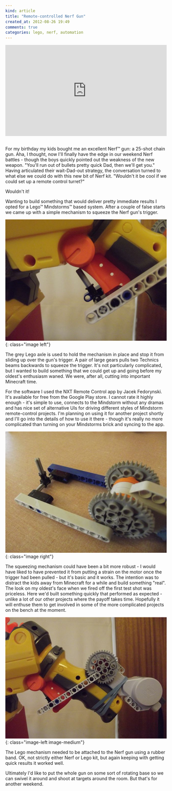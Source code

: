 ```yaml
---
kind: article
title: "Remote-controlled Nerf Gun"
created_at: 2012-08-26 19:49
comments: true
categories: lego, nerf, automation
---
```


<style>.embed-container { position: relative; padding-bottom: 56.25%; height: 0; overflow: hidden; max-width: 100%; } .embed-container iframe, .embed-container object, .embed-container embed { position: absolute; top: 0; left: 0; width: 100%; height: 100%; }</style><div class='embed-container'><iframe src='http://www.youtube.com/embed/0bdScmq75Lo' frameborder='0' allowfullscreen></iframe></div>

<br/>

<!--READMORE-->

For my birthday my kids bought me an excellent Nerf&trade; gun: a 25-shot chain gun. Aha, I thought, now I'll finally have the edge in our weekend Nerf battles - though the boys quickly pointed out the weakness of the new weapon. "You'll run out of bullets pretty quick Dad, then we'll get you." Having articulated their wait-Dad-out strategy, the conversation turned to what else we could do with this new bit of Nerf kit. "Wouldn't it be cool if we could set up a remote control turret?"

Wouldn't it!

Wanting to build something that would deliver pretty immediate results I opted for a Lego&trade; Mindstorms&trade; based system. After a couple of false starts we came up with a simple mechanism to squeeze the Nerf gun's trigger.


![Trigger Mechanism](/images/posts/nerf-lego-trigger.jpg){: class="image left"}

The grey Lego axle is used to hold the mechanism in place and stop it from sliding up over the gun's trigger. A pair of large gears pulls two Technics beams backwards to squeeze the trigger. It's not particularly complicated, but I wanted to build something that we could get up and going before my oldest's enthusiasm waned. We were, after all, cutting into important Minecraft time.

For the software I used the NXT Remote Control app by Jacek Fedorynski. It's available for free from the Google Play store. I cannot rate it highly enough - it's simple to use, connects to the Mindstorm without any dramas and has nice set of alternative UIs for driving different styles of Mindstorm remote-control projects. I'm planning on using it for another project shortly and I'll go into the details of how to use it there - though it's really no more complicated than turning on your Mindstorms brick and syncing to the app.

![Trigger Mechanism (Complete)](/images/posts/nerf-lego-trigger-full.jpg){: class="image right"}

The squeezing mechanism could have been a bit more robust - I would have liked to have prevented it from putting a strain on the motor once the trigger had been pulled - but it's basic and it works. The intention was to distract the kids away from Minecraft for a while and build something "real". The look on my oldest's face when we fired off the first test shot was priceless. Here we'd built something quickly that performed as expected - unlike a lot of our other projects where the payoff takes time. Hopefully it will enthuse them to get involved in some of the more complicated projects on the bench at the moment.

![Trigger Mechanism in place](/images/posts/nerf-lego-trigger-in-place.jpg){: class="image-left image-medium"}


The Lego mechanism needed to be attached to the Nerf gun using a rubber band. OK, not strictly either Nerf or Lego kit, but again keeping with getting quick results it worked well.

Ultimately I'd like to put the whole gun on some sort of rotating base so we can swivel it around and shoot at targets around the room. But that's for another weekend.

